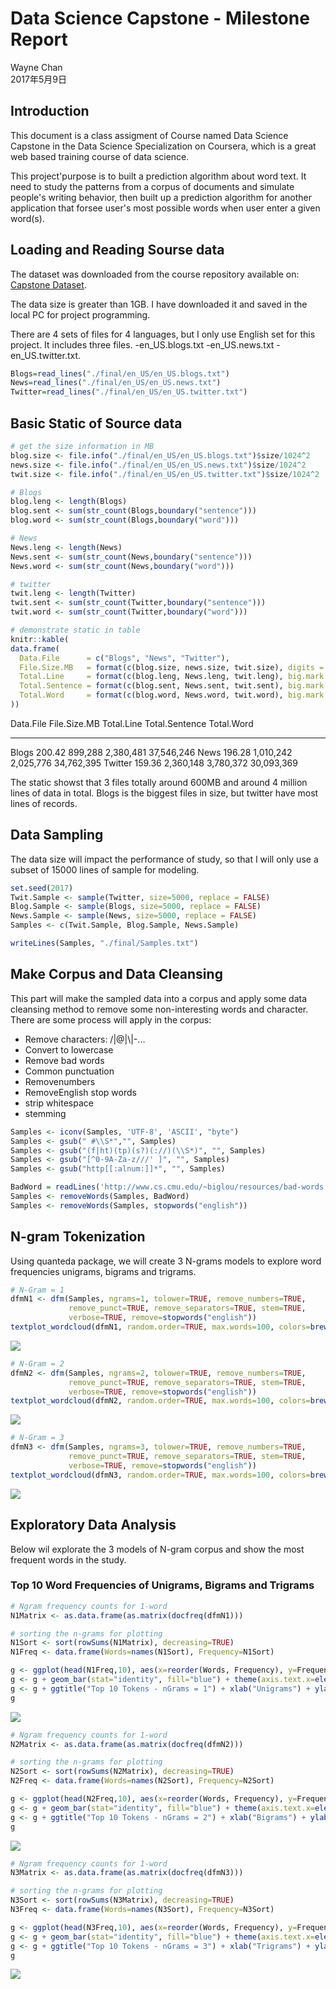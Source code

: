 # Data Science Capstone - Milestone Report
Wayne Chan  
2017年5月9日  



## Introduction


This document is a class assigment of Course named Data Science Capstone in the Data Science Specialization on Coursera, which is a great web based training course of data science.  

This project'purpose is to built a prediction algorithm about word text. It need to study the patterns from a corpus of documents and simulate people's writing behavior, then built up a prediction algorithm for another application that forsee user's most possible words when user enter a given word(s). 



## Loading and Reading Sourse data

The dataset was downloaded from the course repository available on: [Capstone Dataset](https://d396qusza40orc.cloudfront.net/dsscapstone/dataset/Coursera-SwiftKey.zip).

The data size is greater than 1GB. I have downloaded it and saved in the local PC for project programming.

There are 4 sets of files for 4 languages, but I only use English set for this project. It includes three files.
-en_US.blogs.txt
-en_US.news.txt
-en_US.twitter.txt.


```r
Blogs=read_lines("./final/en_US/en_US.blogs.txt") 
News=read_lines("./final/en_US/en_US.news.txt") 
Twitter=read_lines("./final/en_US/en_US.twitter.txt") 
```


## Basic Static of Source data


```r
# get the size information in MB
blog.size <- file.info("./final/en_US/en_US.blogs.txt")$size/1024^2
news.size <- file.info("./final/en_US/en_US.news.txt")$size/1024^2 
twit.size <- file.info("./final/en_US/en_US.twitter.txt")$size/1024^2

# Blogs 
blog.leng <- length(Blogs)
blog.sent <- sum(str_count(Blogs,boundary("sentence")))
blog.word <- sum(str_count(Blogs,boundary("word")))

# News
News.leng <- length(News)
News.sent <- sum(str_count(News,boundary("sentence")))
News.word <- sum(str_count(News,boundary("word")))

# twitter
twit.leng <- length(Twitter)
twit.sent <- sum(str_count(Twitter,boundary("sentence")))
twit.word <- sum(str_count(Twitter,boundary("word")))

# demonstrate static in table
knitr::kable(
data.frame(
  Data.File      = c("Blogs", "News", "Twitter"),
  File.Size.MB   = format(c(blog.size, news.size, twit.size), digits = 5),
  Total.Line     = format(c(blog.leng, News.leng, twit.leng), big.mark = ","),
  Total.Sentence = format(c(blog.sent, News.sent, twit.sent), big.mark = ","),
  Total.Word     = format(c(blog.word, News.word, twit.word), big.mark = ",")
))
```



Data.File   File.Size.MB   Total.Line   Total.Sentence   Total.Word 
----------  -------------  -----------  ---------------  -----------
Blogs       200.42         899,288      2,380,481        37,546,246 
News        196.28         1,010,242    2,025,776        34,762,395 
Twitter     159.36         2,360,148    3,780,372        30,093,369 

The static showst that 3 files totally around 600MB and around 4 million lines of data in total. Blogs is the biggest files in size, but twitter have most lines of records.



## Data Sampling

The data size will impact the performance of study, so that I will only use a subset of 15000 lines of sample for modeling.


```r
set.seed(2017)
Twit.Sample <- sample(Twitter, size=5000, replace = FALSE)
Blog.Sample <- sample(Blogs, size=5000, replace = FALSE)
News.Sample <- sample(News, size=5000, replace = FALSE)
Samples <- c(Twit.Sample, Blog.Sample, News.Sample)

writeLines(Samples, "./final/Samples.txt")
```


## Make Corpus and Data Cleansing  

This part will make the sampled data into a corpus and apply some data cleansing method to remove some non-interesting words and character. There are some process will apply in the corpus:

- Remove characters: /|@|\\|-...
- Convert to lowercase
- Remove bad words
- Common punctuation
- Removenumbers
- RemoveEnglish stop words
- strip whitespace
- stemming


```r
Samples <- iconv(Samples, 'UTF-8', 'ASCII', "byte")
Samples <- gsub(" #\\S*","", Samples)
Samples <- gsub("(f|ht)(tp)(s?)(://)(\\S*)", "", Samples)
Samples <- gsub("[^0-9A-Za-z///' ]", "", Samples)
Samples <- gsub("http[[:alnum:]]*", "", Samples)

BadWord = readLines('http://www.cs.cmu.edu/~biglou/resources/bad-words.txt')
Samples <- removeWords(Samples, BadWord)
Samples <- removeWords(Samples, stopwords("english"))
```



## N-gram Tokenization

Using quanteda package, we will create 3 N-grams models to explore word frequencies unigrams, bigrams and trigrams.


```r
# N-Gram = 1
dfmN1 <- dfm(Samples, ngrams=1, tolower=TRUE, remove_numbers=TRUE, 
             remove_punct=TRUE, remove_separators=TRUE, stem=TRUE, 
			 verbose=TRUE, remove=stopwords("english"))
textplot_wordcloud(dfmN1, random.order=TRUE, max.words=100, colors=brewer.pal(8,"Dark2"))
```

![](Milestone_Project_files/figure-html/unnamed-chunk-5-1.png)<!-- -->

```r
# N-Gram = 2
dfmN2 <- dfm(Samples, ngrams=2, tolower=TRUE, remove_numbers=TRUE, 
             remove_punct=TRUE, remove_separators=TRUE, stem=TRUE, 
			 verbose=TRUE, remove=stopwords("english"))
textplot_wordcloud(dfmN2, random.order=TRUE, max.words=100, colors=brewer.pal(8,"Dark2"))
```

![](Milestone_Project_files/figure-html/unnamed-chunk-5-2.png)<!-- -->

```r
# N-Gram = 3
dfmN3 <- dfm(Samples, ngrams=3, tolower=TRUE, remove_numbers=TRUE, 
             remove_punct=TRUE, remove_separators=TRUE, stem=TRUE, 
			 verbose=TRUE, remove=stopwords("english"))
textplot_wordcloud(dfmN3, random.order=TRUE, max.words=100, colors=brewer.pal(8,"Dark2"))
```

![](Milestone_Project_files/figure-html/unnamed-chunk-5-3.png)<!-- -->


## Exploratory Data Analysis

Below wil explorate the 3 models of N-gram corpus and show the most frequent words in the study.


### Top 10 Word Frequencies of Unigrams, Bigrams and Trigrams


```r
# Ngram frequency counts for 1-word
N1Matrix <- as.data.frame(as.matrix(docfreq(dfmN1)))

# sorting the n-grams for plotting
N1Sort <- sort(rowSums(N1Matrix), decreasing=TRUE)
N1Freq <- data.frame(Words=names(N1Sort), Frequency=N1Sort)

g <- ggplot(head(N1Freq,10), aes(x=reorder(Words, Frequency), y=Frequency))
g <- g + geom_bar(stat="identity", fill="blue") + theme(axis.text.x=element_text(angle=45, hjust=1))
g <- g + ggtitle("Top 10 Tokens - nGrams = 1") + xlab("Unigrams") + ylab("Frequency")
g  
```

![](Milestone_Project_files/figure-html/unnamed-chunk-6-1.png)<!-- -->



```r
# Ngram frequency counts for 1-word
N2Matrix <- as.data.frame(as.matrix(docfreq(dfmN2)))

# sorting the n-grams for plotting
N2Sort <- sort(rowSums(N2Matrix), decreasing=TRUE)
N2Freq <- data.frame(Words=names(N2Sort), Frequency=N2Sort)

g <- ggplot(head(N2Freq,10), aes(x=reorder(Words, Frequency), y=Frequency))
g <- g + geom_bar(stat="identity", fill="blue") + theme(axis.text.x=element_text(angle=45, hjust=1))
g <- g + ggtitle("Top 10 Tokens - nGrams = 2") + xlab("Bigrams") + ylab("Frequency")
g  
```

![](Milestone_Project_files/figure-html/unnamed-chunk-7-1.png)<!-- -->


```r
# Ngram frequency counts for 1-word
N3Matrix <- as.data.frame(as.matrix(docfreq(dfmN3)))

# sorting the n-grams for plotting
N3Sort <- sort(rowSums(N3Matrix), decreasing=TRUE)
N3Freq <- data.frame(Words=names(N3Sort), Frequency=N3Sort)

g <- ggplot(head(N3Freq,10), aes(x=reorder(Words, Frequency), y=Frequency))
g <- g + geom_bar(stat="identity", fill="blue") + theme(axis.text.x=element_text(angle=45, hjust=1))
g <- g + ggtitle("Top 10 Tokens - nGrams = 3") + xlab("Trigrams") + ylab("Frequency")
g  
```

![](Milestone_Project_files/figure-html/unnamed-chunk-8-1.png)<!-- -->

